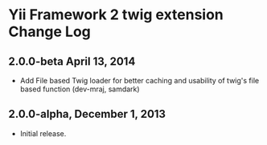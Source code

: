 Yii Framework 2 twig extension Change Log
=========================================

2.0.0-beta April 13, 2014
-------------------------

- Add File based Twig loader for better caching and usability of twig's file based function (dev-mraj, samdark)

2.0.0-alpha, December 1, 2013
-----------------------------

- Initial release.
